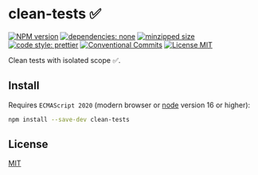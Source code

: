 # clean-tests ✅️

[![NPM version][npm-image]][npm-url]
[![dependencies: none][dependencies-none-image]][dependencies-none-url]
[![minzipped size][size-image]][size-url]
[![code style: prettier][prettier-image]][prettier-url]
[![Conventional Commits][conventional-commits-image]][conventional-commits-url]
[![License MIT][license-image]][license-url]

Clean tests with isolated scope ✅️️.

## Install

Requires `ECMAScript 2020` (modern browser or [node](https://nodejs.org/en/) version 16 or higher):

```sh
npm install --save-dev clean-tests
```

## License

[MIT][license-url]

[conventional-commits-image]: https://img.shields.io/badge/Conventional_Commits-1.0.0-yellow.svg 'The Conventional Commits specification'
[conventional-commits-url]: https://www.conventionalcommits.org/en/v1.0.0/
[dependencies-none-image]: https://img.shields.io/badge/dependencies-none-success.svg 'No dependencies'
[dependencies-none-url]: https://github.com/uid11/clean-tests/blob/main/package.json
[license-image]: https://img.shields.io/badge/license-MIT-blue.svg 'The MIT License'
[license-url]: LICENSE
[npm-image]: https://img.shields.io/npm/v/clean-tests.svg 'clean-tests'
[npm-url]: https://www.npmjs.com/package/clean-tests
[prettier-image]: https://img.shields.io/badge/code_style-prettier-ff69b4.svg 'Prettier code formatter'
[prettier-url]: https://prettier.io/
[size-image]: https://img.shields.io/bundlephobia/minzip/clean-tests 'clean-tests'
[size-url]: https://bundlephobia.com/package/clean-tests
